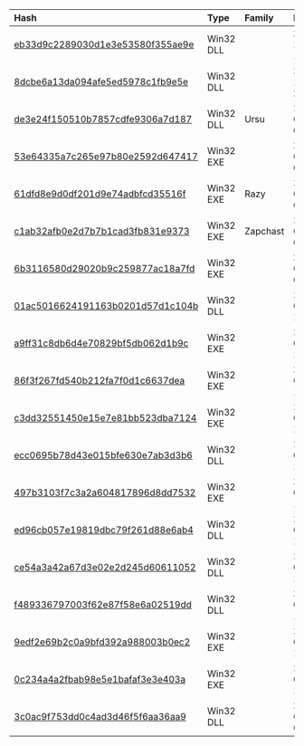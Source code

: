 |Hash|Type|Family|First_Seen|Name|
|:--|:--|:--|:--|:--|
|[eb33d9c2289030d1e3e53580f355ae9e](https://www.virustotal.com/gui/file/eb33d9c2289030d1e3e53580f355ae9e)|Win32 DLL||2018-12-19 11:14:54|./KISA_dataset_2020_train/8fb9a22b20a338d90c7ceb9424d079a61ca7ccb7f78ffb7d74d2f403ae9fbeec.vir|
|[8dcbe6a13da094afe5ed5978c1fb9e5e](https://www.virustotal.com/gui/file/8dcbe6a13da094afe5ed5978c1fb9e5e)|Win32 DLL||2018-12-10 20:45:10|0091e2101f00751c4020ef8e115cfe12a284c9abacc886f549b40a62574a7510.bin|
|[de3e24f150510b7857cdfe9306a7d187](https://www.virustotal.com/gui/file/de3e24f150510b7857cdfe9306a7d187)|Win32 DLL|Ursu|2017-08-20 05:26:39|Filesystem|
|[53e64335a7c265e97b80e2592d647417](https://www.virustotal.com/gui/file/53e64335a7c265e97b80e2592d647417)|Win32 EXE||2013-05-15 09:59:17|./KISA_dataset_2020_train/d34a996826ea5a028f5b4713c797247913f036ca0063cc4c18d8b04736fa0b65.vir|
|[61dfd8e9d0df201d9e74adbfcd35516f](https://www.virustotal.com/gui/file/61dfd8e9d0df201d9e74adbfcd35516f)|Win32 EXE|Razy|2013-02-04 08:43:33|./KISA_dataset_2020_train/d9801b4da1dbc5264e83029abb93e800d3c9971c650ecc2df5f85bcc10c7bd61.vir|
|[c1ab32afb0e2d7b7b1cad3fb831e9373](https://www.virustotal.com/gui/file/c1ab32afb0e2d7b7b1cad3fb831e9373)|Win32 EXE|Zapchast|2013-02-04 04:26:29|%TEMP%\ckz_xhff\distribute.exe|
|[6b3116580d29020b9c259877ac18a7fd](https://www.virustotal.com/gui/file/6b3116580d29020b9c259877ac18a7fd)|Win32 EXE||2013-02-04 04:23:00|./KISA_dataset_2020_train/4d0ab3951df93589a874192569cac88f7107f595600e274f52e2b75f68593bca.vir|
|[01ac5016624191163b0201d57d1c104b](https://www.virustotal.com/gui/file/01ac5016624191163b0201d57d1c104b)|Win32 DLL||2012-07-15 11:36:50|Filesystem|
|[a9ff31c8db6d4e70829bf5db062d1b9c](https://www.virustotal.com/gui/file/a9ff31c8db6d4e70829bf5db062d1b9c)|Win32 EXE||2012-07-15 11:28:45|svchost.exe|
|[86f3f267fd540b212fa7f0d1c6637dea](https://www.virustotal.com/gui/file/86f3f267fd540b212fa7f0d1c6637dea)|Win32 EXE||2011-02-26 10:48:41|./KISA_dataset_2020_train/75e4d73252c753cd8e177820eb261cd72fecd7360cc8ec3feeab7bd129c01ff6.vir|
|[c3dd32551450e15e7e81bb523dba7124](https://www.virustotal.com/gui/file/c3dd32551450e15e7e81bb523dba7124)|Win32 EXE||2011-02-26 10:48:38|./KISA_dataset_2020_train/6b8ea9a156d495ec089710710ce3f4b1e19251c1d0e5b2c21bbeeab05e7b331f.vir|
|[ecc0695b78d43e015bfe630e7ab3d3b6](https://www.virustotal.com/gui/file/ecc0695b78d43e015bfe630e7ab3d3b6)|Win32 DLL||2011-02-26 10:45:58|Godown|
|[497b3103f7c3a2a604817896d8dd7532](https://www.virustotal.com/gui/file/497b3103f7c3a2a604817896d8dd7532)|Win32 EXE||2011-02-26 10:45:51|c:\windows\system32\l8oxdbpi7.dll|
|[ed96cb057e19819dbc79f261d88e6ab4](https://www.virustotal.com/gui/file/ed96cb057e19819dbc79f261d88e6ab4)|Win32 DLL||2011-02-26 10:45:49|%WINDIR%\syswow64\viewscreen.dll|
|[ce54a3a42a67d3e02e2d245d60611052](https://www.virustotal.com/gui/file/ce54a3a42a67d3e02e2d245d60611052)|Win32 DLL||2011-02-26 10:45:34|Filesystem|
|[f489336797003f62e87f58e6a02519dd](https://www.virustotal.com/gui/file/f489336797003f62e87f58e6a02519dd)|Win32 DLL||2011-02-26 10:45:23|%WINDIR%\syswow64\hodll.dll|
|[9edf2e69b2c0a9bfd392a988003b0ec2](https://www.virustotal.com/gui/file/9edf2e69b2c0a9bfd392a988003b0ec2)|Win32 EXE||2011-02-22 11:59:02|./KISA_dataset_2020_train/eb705459c2b37fba5747c73ce4870497aa1d4de22c97aaea4af38cdc899b51d3.vir|
|[0c234a4a2fbab98e5e1bafaf3e3e403a](https://www.virustotal.com/gui/file/0c234a4a2fbab98e5e1bafaf3e3e403a)|Win32 EXE||2009-02-13 15:13:22|pssdk8632.sys|
|[3c0ac9f753dd0c4ad3d46f5f6aa36aa9](https://www.virustotal.com/gui/file/3c0ac9f753dd0c4ad3d46f5f6aa36aa9)|Win32 DLL||2007-04-16 04:03:17|lame_enc.dll|
